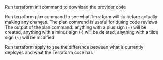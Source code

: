 Run terraform init command to download the provider code

Run terraform plan command to see what Terraform will do before actually making any changes.
The plan command is useful for during code reviews
The output of the plan command: anything with a plus sign (+) will be created, anything with a minus sign (-) will be deleted, anything with a tilde sign (~) will be modified.

Run terraform apply to see the difference between what is currently deployes and what the Terraform code has